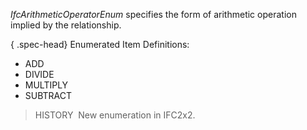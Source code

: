 _IfcArithmeticOperatorEnum_ specifies the form of arithmetic operation implied by the relationship.

{ .spec-head}
Enumerated Item Definitions:

* ADD
* DIVIDE
* MULTIPLY
* SUBTRACT

> HISTORY&nbsp; New enumeration in IFC2x2.
